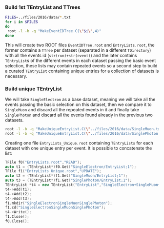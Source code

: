 
### Build 1st TEntryList and TTrees

```bash
FILES=../files/2016/data/*.txt
for i in $FILES
do
 root -l -b -q "MakeEventIDTree.C(\"$i\",4)"
done
```

This will create two ROOT files `EventIDTree.root` and `EntryLists.root`, the former
contains a `TTree` per dataset (separated in a different `TDirectory`) with all the 
events id (`str(run)+str(event)`) and the later contains `TEntryList`s of the different
events in each dataset passing the basic event selection, these lists may contain 
repeated events so a second step to build a curated `TEntryList` containing unique 
entries for a collection of datasets is necessary.

### Build unique TEntryList

We will take `SingleElectron` as a base dataset, meaning we will take all the events passing
the basic selection on this dataset, then we compare it to `SingleMuon` and discard all
the repeated events in it and finally take `SinglePhoton` and discard all the events
found already in the previous two datasets. 

```bash
root -l -b -q "MakeUniqueEntryList.C(\"../files/2016/data/SingleMuon.txt\",3)"
root -l -b -q "MakeUniqueEntryList.C(\"../files/2016/data/SinglePhoton.txt\",3)"
```

Creating one file `EntryLists_Unique.root` containing `TEntryLists` for each dataset
with one unique entry per event. It is possible to concatenate the list:

```cpp
TFile f0("EntryLists.root","READ");
auto t1 = (TEntryList*)f0.Get("SingleElectron/EntryList;1");
TFile f1("EntryLists_Unique.root","UPDATE");
auto t2 = (TEntryList*)f1.Get("SingleMuon/EntryList;1");
auto t3 = (TEntryList*)f1.Get("SinglePhoton/EntryList;1");
TEntryList *t4 = new TEntryList("EntryList","SingleElectron+SingleMuon+SinglePhoton");
t4->Add(t1);
t4->Add(t2);
t4->Add(t3);
f1.mkdir("SingleElectronSingleMuonSinglePhoton");
f1.cd("SingleElectronSingleMuonSinglePhoton");
t4->Write();
f1.Close();
f0.Close();
```

